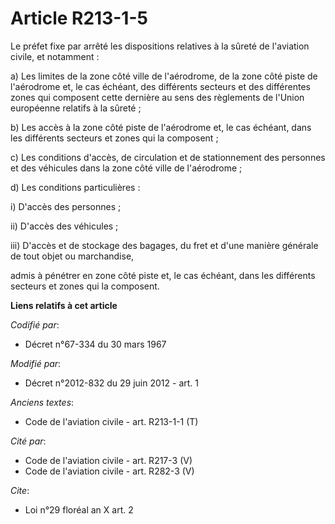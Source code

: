 # Article R213-1-5

Le préfet fixe par arrêté les dispositions relatives à la sûreté de l'aviation civile, et notamment : 

a) Les limites de la zone côté ville de l'aérodrome, de la zone côté piste de l'aérodrome et, le cas échéant, des différents
secteurs et des différentes zones qui composent cette dernière au sens des règlements de l'Union européenne relatifs à la
sûreté ; 

b) Les accès à la zone côté piste de l'aérodrome et, le cas échéant, dans les différents secteurs et zones qui la
composent ; 

c) Les conditions d'accès, de circulation et de stationnement des personnes et des véhicules dans la zone côté ville de
l'aérodrome ; 

d) Les conditions particulières : 

i) D'accès des personnes ; 

ii) D'accès des véhicules ; 

iii) D'accès et de stockage des bagages, du fret et d'une manière générale de tout objet ou marchandise, 

admis à pénétrer en zone côté piste et, le cas échéant, dans les différents secteurs et zones qui la composent.

**Liens relatifs à cet article**

_Codifié par_:

  - Décret n°67-334 du 30 mars 1967

_Modifié par_:

  - Décret n°2012-832 du 29 juin 2012 - art. 1

_Anciens textes_:

  - Code de l'aviation civile - art. R213-1-1 (T)

_Cité par_:

  - Code de l'aviation civile - art. R217-3 (V)
  - Code de l'aviation civile - art. R282-3 (V)

_Cite_:

  - Loi n°29 floréal an X art. 2
